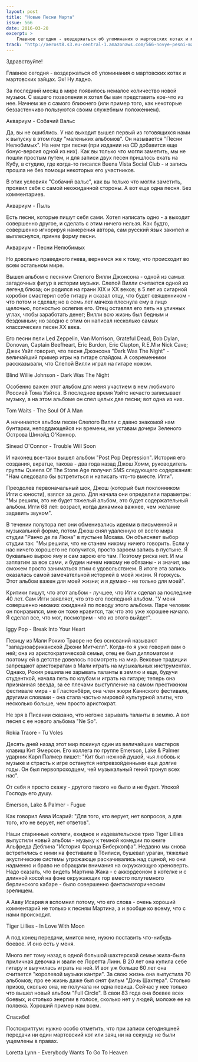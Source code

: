 ```yaml
---
layout: post
title: "Новые Песни Марта"
issue: 566
date: 2016-03-20
excerpt: >
    Главное сегодня - воздержаться об упоминания о мартовских котах и мартовских зайцах. Эх! Ну ладно.
track: "http://aerost8.s3.eu-central-1.amazonaws.com/566-novye-pesni-marta.mp3"
---
```


Здравствуйте!

Главное сегодня - воздержаться об упоминания о мартовских котах и мартовских зайцах. Эх! Ну ладно.

За последний месяц в мире появилось немалое количество новой музыки. С вашего позволения я хотел бы вам представить кое-что из нее. Начнем же с самого ближнего (или пример того, как некоторые беззастенчиво пользуются своим служебным положением).

Аквариум - Собачий Вальс

Да, вы не ошиблись. У нас выходит вышел первый из готовящихся нами к выпуску в этом году "маленьких альбомов". Он называется "Песни Нелюбимых". На нем три песни (при издании на CD добавится еще бонус-версия одной из них). Как вы только что могли заметить, мы не пошли простым путем, и для записи двух песен пришлось ехать на Кубу, в студию, где когда-то писался Buena Vista Social Сlub - и запись прошла не без помощи некоторых его участников.

В этих условиях "Собачий вальс", как вы только что могли заметить, проявил себя с самой неожиданной стороны. А вот еще одна песня. Без комментариев.

Аквариум - Пыль

Есть песни, которые пишут себя сами. Хотел написать одно - а выходит совершенно другое, и сделать с этим ничего нельзя. Как будто, совершенно игнорируя намерения автора, сам русский язык закипел и выплеснулся, приняв форму песни.

Аквариум - Песни Нелюбимых

Но довольно праведного гнева, вернемся же к тому, что происходит во всем остальном мире.

Вышел альбом с песнями Слепого Вилли Джонсона - одной из самых загадочных фигур в истории музыки. Слепой Вилли считается одной из легенд блюза; он родился на грани XIX и XX веков; в 5 лет из сигарной коробки смастерил себе гитару и сказал отцу, что будет священником - что потом и сделал; но в семь лет мачеха плеснула ему в лицо щелочью, полностью ослепив его. Отец оставлял его петь на уличных углах, чтобы заработать денег; Вилли всю жизнь был бедным и бездомным; но заодно с этим он написал несколько самых классических песен XX века.

Его песни пели Led Zeppelin, Van Morrison, Grateful Dead, Bob Dylan, Donovan, Captain Beefheart, Eric Burdon, Eric Clapton, R.E.M и Nick Cave; Джек Уайт говорил, что песня Джонсона "Dark Was The Night" - величайший пример игры на гитаре слайдом. А современники рассказывали, что Слепой Вилли играл на гитаре ножом.

Blind Willie Johnson - Dark Was The Night

Особенно важен этот альбом для меня участием в нем любимого Россией Тома Уэйтса. В последнее время Уэйтс нечасто записывает музыку, а на этом альбоме он спел целых две песни; вот одна из них.

Tom Waits - The Soul Of A Man

А начинается альбом песен Слепого Вилли с давно знакомой нам бунтарки, неподдающейся ни времени, ни уставам дочери Зеленого Острова Шинэйд О'Коннор.

Sinead O'Connor - Trouble Will Soon

И наконец все-таки вышел альбом "Post Pop Depression". История его создания, вкратце, такова - два года назад Джош Хомм, руководитель группы Queens Of The Stone Age получил SMS следующего содержания: "Нам следовало бы встретиться и написать что-то вместе. Игги".

Преодолев первоначальный шок, Джош (который был поклонником Игги с юности), взялся за дело. Для начала они определили параметры: "Мы решили, это не будет тяжелый альбом, это будет содержательный альбом. Игги 68 лет: возраст, когда динамика важнее, чем желание задавить звуком".

В течении полутора лет они обменивались идеями в письменной и музыкальной форме, потом Джош снял удаленную от всего мира студии "Ранчо де ла Люна" в пустыне Мохава. Он объясняет выбор студии так: "Мы решили, что не станем никому ничего говорить. Если у нас ничего хорошего не получится, просто зароем запись в пустыне. Я буквально вырою яму и сам зарою его там. Поэтому риска нет. И мы заплатим за все сами, и будем ничем никому не обязаны - и значит, мы сможем просто заниматься этим с удовольствием. В итоге эта запись оказалась самой замечательной историей в моей жизни. Я горжусь. Этот альбом важен для моей жизни; и я думаю - не только для моей".

Критики пишут, что этот альбом - лучшее, что Игги сделал за последние 40 лет. Сам Игги заявляет, что это его последний альбом. "У меня совершенно никаких ожиданий по поводу этого альбома. Паре человек он понравился, мне он тоже нравится, так что это уже хорошее начало. Я сделал все, что мог, посмотрим - что из этого выйдет".

Iggy Pop - Break Into Your Heart

Певицу из Мали Рокию Траоре не без оснований называют "западноафриканской Джони Митчелл". Когда-то я уже говорил вам о ней; она из аристократической семьи, отец ее был дипломатом и поэтому ей в детстве довелось посмотреть на мир. Вековые традиции запрещают аристократам в Мали играть на музыкальных инструментах. Однако, Рокия решила не зарывать таланты в землю и еще, будучи студенткой, начала петь по клубам и играть на гитаре; теперь она признанная звезда, за ее плечами выступление на самом престижном фестивале мира - в Гластонбёри, она член жюри Каннского фестиваля, другими словами - она стала частью мировой культурной элиты, что несколько больше, чем просто аристократ.

Не зря в Писании сказано, что негоже зарывать таланты в землю. А вот песня с ее нового альбома "Ne So".

Rokia Traore - Tu Voles

Десять дней назад этот мир покинул один из величайших мастеров клавиш Кит Эмерсон. Его коллега по группе Emerson, Lake & Palmer ударник Карл Палмер пишет: "Кит был нежной душой, чья любовь к музыке и страсть к игре останутся непревзойденными еще долгие годы. Он был первопроходцем, чей музыкальный гений тронул всех нас".

От себя я просто скажу - другого такого не было и не будет. Упокой Господь его душу.

Emerson, Lake & Palmer - Fugue

Как говорил Авва Исарий: "Для того, кто верует, нет вопросов, а для того, кто не верует, нет ответов".

Наши старинные коллеги, ехидное и издевательское трио Tiger Lillies выпустили новый альбом - музыку к темной комедии по книге Альфреда Деблина "История Франца Биберкопфа". Недавно мы снова встретились с ними на фестивале в Тбилиси, бушевал ураган, тяжелые акустические системы угрожающе раскачивались над сценой, но они надменно и браво не обращали внимания на окружающую хреноверть. Надо сказать, что видеть Мартина Жака - с аккордеоном в котелке и с длинной косой на фоне окружающих гор вместо полутемного берлинского кабаре - было совершенно фантасмагорическим зрелищем.

А Авву Исария я вспомнил потому, что его слова - очень хороший комментарий не только к песням Мартина, а и вообще ко всему, что с нами происходит.

Tiger Lillies - In Love With Moon

А под конец передачи, мнится мне, нужно поставить что-нибудь боевое. И оно есть у меня.

Много лет тому назад в одной большой шахтерской семье жила-была приличная девочка и звали ее Лоретта Линн. В 20 лет она купила себе гитару и выучилась играть на ней. И вот уж больше 60 лет она считается "королевой музыки кантри". За свою жизнь она выпустила 70 альбомов; про ее жизнь даже был снят фильм "Дочь Шахтера". Столько призов, сколько она, не получала ни одна певица. Сейчас у нее только что вышел новый альбом "Full Circle". В свои 83 года она боевее всех боевых, и столько энергии в голосе, сколько нет у людей, моложе ее на полвека. Хороший пример нам всем.

Спасибо!

Постскриптум: нужно особо отметить, что при записи сегодняшней передачи ни один мартовский кот или заяц ни на секунду не были ущемлены в правах.

Loretta Lynn - Everybody Wants To Go To Heaven
